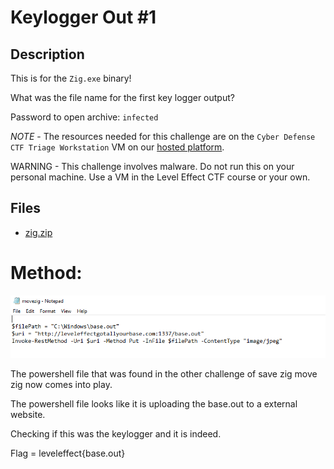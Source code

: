 # Keylogger Out #1

## Description

This is for the `Zig.exe` binary!

What was the file name for the first key logger output?

Password to open archive: `infected`

*NOTE* - The resources needed for this challenge are on the `Cyber Defense CTF Triage Workstation` VM on our [hosted platform](https://training.leveleffect.com/courses/f4a9466f-edb0-42ff-bb0e-a95af2b05de5).

WARNING - This challenge involves malware. Do not run this on your personal machine. Use a VM in the Level Effect CTF course or your own. 

## Files

* [zig.zip](files/zig.zip)

# Method:

![Keylogger.png](Keylogger.png)

The powershell file that was found in the other challenge of save zig move zig now comes into play.

The powershell file looks like it is uploading the base.out to a external website.

Checking if this was the keylogger and it is indeed.

Flag = leveleffect{base.out}